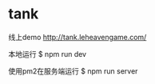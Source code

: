 tank
====

线上demo 
http://tank.leheavengame.com/


本地运行
$ npm run dev


使用pm2在服务端运行
$ npm run server
